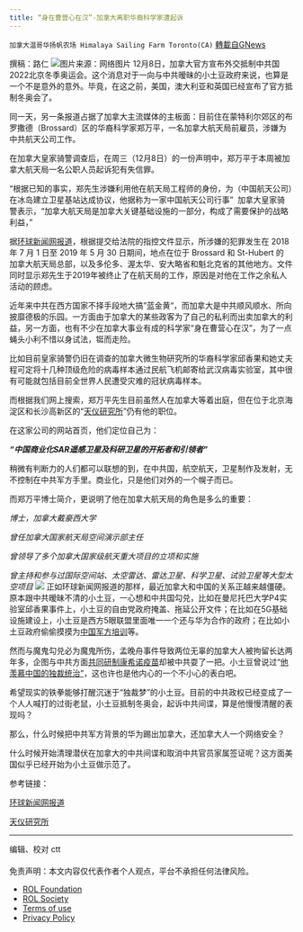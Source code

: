 ```yaml
---
title: “身在曹营心在汉”-加拿大离职华裔科学家遭起诉
---
```

`加拿大温哥华扬帆农场 Himalaya Sailing Farm Toronto(CA)` [轉載自GNews](https://gnews.org/zh-hans/1736366/)

撰稿：路仁
![](https://assets.gnews.org/wp-content/uploads/2021/12/unnamed-12.jpg)图片来源：网络图片
12月8日，加拿大官方宣布外交抵制中共国2022北京冬季奥运会。这个消息对于一向与中共暧昧的小土豆政府来说，也算是一个不是意外的意外。毕竟，在这之前，美国，澳大利亚和英国已经宣布了官方抵制冬奥会了。

同一天，另一条报道占据了加拿大主流媒体的主板面：目前住在蒙特利尔郊区的布罗撒德（Brossard）区的华裔科学家郑万平，一名加拿大航天局前雇员，涉嫌为中共航天公司工作。

在加拿大皇家骑警调查后，在周三（12月8日）的一份声明中，郑万平于本周被加拿大航天局一名公职人员起诉犯有失信罪。

“根据已知的事实，郑先生涉嫌利用他在航天局工程师的身份，为（中国航天公司）在冰岛建立卫星基站达成协议，他据称为一家中国航天公司行事”  加拿大皇家骑警表示，“加拿大航天局是加拿大关键基础设施的一部分，构成了需要保护的战略利益，”

据[环球新闻网报道](https://globalnews.ca/news/8435055/csa-engineer-charged-china-rcmp/)，根据提交给法院的指控文件显示，所涉嫌的犯罪发生在 2018 年 7 月 1 日至 2019 年 5 月 30 日期间，地点在位于 Brossard 和 St-Hubert 的 加拿大航天局总部，以及多伦多、渥太华、安大略省和魁北克省的其他地方。文件同时显示郑先生于2019年被终止了在航天局的工作，原因是对他在工作之余私人活动的顾虑。

近年来中共在西方国家不择手段地大搞”蓝金黄“，而加拿大是中共顺风顺水、所向披靡德极的乐园。一方面由于加拿大的某些政客为了自己的私利而出卖加拿大的利益，另一方面，也有不少在加拿大事业有成的科学家“身在曹营心在汉”，为了一点蝇头小利不惜以身试法，铤而走险。

比如目前皇家骑警仍旧在调查的加拿大微生物研究所的华裔科学家邱香果和她丈夫程可定将十几种顶级危险的病毒样本通过民航飞机邮寄给武汉病毒实验室，其中很有可能就包括目前全世界人民遭受灾难的冠状病毒样本。

而根据我们网上搜索，郑万平先生目前虽然人在加拿大等着出庭，但在位于北京海淀区和长沙高新区的“[天仪研究所](https://cn.spacety.com/)”仍有他的职位。

在这家公司的网站首页，他们定位自己为：

***“中国商业化SAR遥感卫星及科研卫星的开拓者和引领者”***

稍微有判断力的人们都可以联想的到，在中共国，航空航天，卫星制作及发射，无不控制在中共军方手里。商业化，只是他们对外的一个幌子而已。

而郑万平博士简介，更说明了他在加拿大航天局的角色是多么的重要：

*博士，加拿大戴豪西大学*

*曾任加拿大国家航天局空间演示部主任*

*曾领导了多个加拿大国家级航天重大项目的立项和实施*

*曾主持和参与过国际空间站、太空雷达、雷达卫星、科学卫星、试验卫星等大型太空项目*
![](https://lh3.googleusercontent.com/ByczDdwqVR2qeeD02qcIz5lRCFCRH7TlJZgx_Q9uzFti2-kYwT8gSF_flxLcmQtp4vmHUCaiMoQ8IwzXY9fAqIsswfDqhlWGRHqovS89pjpd0bhHRk2R4d3VynlpQdKeRtKImCQB6hZmoXvZUaE)
正如环球新闻网报道的那样，最近加拿大和中国的关系正越来越僵硬。原本跟中共暧昧不清的小土豆，一心想和中共国勾兑，比如在曼尼托巴大学P4实验室邱香果事件上，小土豆的自由党政府掩盖、拖延公开文件；在比如在5G基础设施建设上，小土豆是西方5眼联盟里面唯一一个还与华为合作的政府；在比如小土豆政府偷偷摸摸为[中国军方培训](https://globalnews.ca/news/7514605/canada-training-chinese-soldiers/)等。

然而与魔鬼勾兑必为魔鬼所伤，孟晚舟事件导致两位无辜的加拿大人被拘留长达两年多，企图与中共方面[共同研制康希诺疫苗](https://www.canada.ca/en/national-research-council/news/2021/10/statement-by-the-national-research-council-of-canada.html)却被中共耍了一把。小土豆曾说过“[他羡慕中国的独裁统治”](https://torontosun.com/opinion/columnists/goldstein-trudeau-said-he-admired-chinas-dictatorship-believe-him)，这也许也是他内心的一个不小心的表白吧。

希望现实的铁拳能够打醒沉迷于“独裁梦”的小土豆。目前的中共政权已经变成了一个人人喊打的过街老鼠，小土豆抵制冬奥会，起诉中共间谍，算是他慢慢清醒的表现吗？

那么，什么时候把中共军方背景的华为踢出加拿大，还加拿大人一个网络安全？

什么时候开始清理潜伏在加拿大的中共间谍和取消中共官员家属签证呢？这方面美国似乎已经开始为小土豆做示范了。

参考链接：

[环球新闻网报道](https://globalnews.ca/news/8435055/csa-engineer-charged-china-rcmp/)

[天仪研究所](https://cn.spacety.com/)

* * *

编辑、校对 ctt

#### 

#### 

#### 

 

免责声明：本文内容仅代表作者个人观点，平台不承担任何法律风险。

- [ROL Foundation](https://rolfoundation.org/)
- [ROL Society](https://rolsociety.org/)
- [Terms of use](https://gnews.org/terms-of-use-3/)
- [Privacy Policy](https://gnews.org/privacy-policy/)

